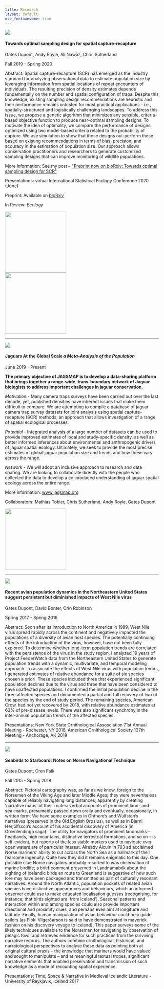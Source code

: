 ```yaml
---
title: Research
layout: default
use_fontawesome: true
---
```


<!-- Research -->

<div class="row content-row">
<div class="col-12 col-sm-4 image-wrapper">
    <img src="{{ site.baseurl }}images/thumbnails/thumbnail_scrdesign.jpg">
</div>
<div class="col-12 col-sm-8">
    <div class="row">
        <div class="col-10">
            <h4>Towards optimal sampling design for spatial capture-recapture</h4>
            <p>Gates Dupont, Andy Royle, Ali Nawaz, Chris Sutherland</p>
            <p class="italic">Fall 2019 - Spring 2020</p>
        </div>
        <div class="col-2">
            <div data-badge-popover="bottom" data-badge-type="donut" data-doi="10.1101/2020.04.16.045740" class="altmetric-embed"></div>
        </div>
    </div>
    <p><span class="bold">Abstract:</span> Spatial capture-recapture (SCR) has emerged as the industry standard for analyzing observational data to estimate population size by leveraging information from spatial locations of repeat encounters of individuals. The resulting precision of density estimates depends fundamentally on the number and spatial configuration of traps. Despite this knowledge, existing sampling design recommendations are heuristic and their performance remains untested for most practical applications - i.e., spatially-structured and logistically challenging landscapes. To address this issue, we propose a genetic algorithm that minimizes any sensible, criteria-based objective function to produce near-optimal sampling designs. To motivate the idea of optimality, we compare the performance of designs optimized using two model-based criteria related to the probability of capture. We use simulation to show that these designs out-perform those based on existing recommendations in terms of bias, precision, and accuracy in the estimation of population size. Our approach allows conservation practitioners and researchers to generate customized sampling designs that can improve monitoring of wildlife populations.</p>
    <p><span class="bold">More information:</span> See my post – <a href="{{ site.baseurl }}/2020/05/05/scrdesign_preprint.html"> "Preprint now on bioRxiv: Towards optimal sampling design for SCR"</a></p>
    <p><span class="bold">Presentations:</span> virtual International Statistical Ecology Conference 2020 (June)</p>
    <p><span class="bold">Preprint:</span> Available on <a href="https://www.biorxiv.org/content/10.1101/2020.04.16.045740v2">bioRxiv</a></p>
    <p><span class="bold">In Review:</span> <i>Ecology</i></p>
    <div class="row justify-content-md-center">
      <div>
        <a href = "https://www.panthera.org/cat/snow-leopard" target="_blank">
          <img src="{{ site.baseurl }}/images/collabs/panthera_tight.png" width="200px">
        </a>
      </div>
      <div>
        <a href = "http://slf.org.pk/" target="_blank">
          <img src="{{ site.baseurl }}/images/collabs/slf_logo_tight.jpg" width="200px">
        </a>
      </div>
    </div>
</div>
</div>
<hr>


<div class="row content-row">
<div class="col-12 col-sm-4 image-wrapper">
    <img src="http://www.jagsmap.org/images/jagsmap_navbar.png">
</div>
<div class="col-12 col-sm-8">
    <h4>Jaguars At the Global Scale <i>a Meta-Analysis of the Population</i></h4>
    <p class="italic">June 2019 - Present</p>
    <p><b>The primary objective of JAGSMAP is to develop a data-sharing platform that brings together a range-wide, trans-boundary network of Jaguar biologists to address important challenges in jaguar conservation.</b></p>
    <p><i>Motivation</i> - Many camera traps surveys have been carried out over the last decade, yet, published densities have inherent issues that make them difficult to compare. We are attempting to compile a database of jaguar camera trap survey datasets for joint analysis using spatial capture-recapture (SCR) methods, an approach that allows investigation of a range of spatial ecological processes.</p>
    <p><i>Potential</i> - Integrated analysis of a large number of datasets can be used to provide improved estimates of local and study-specific density, as well as better informed inferences about environmental and anthropogenic drivers of jaguar spatial ecology. Ultimately, we seek to provide the most precise estimates of global jaguar population size and trends and how these vary across the range.</p>
    <p><i>Network</i> - We will adopt an inclusive approach to research and data sharing. We are looking to collaborate directly with the people who collected the data to develop a co-produced understanding of jaguar spatial ecology across the entire range.</p>    
    <p><span class="bold">More information:</span> <a href="http://www.jagsmap.org">www.jagsmap.org</a></p>
    <p><span class="bold">Collaborators:</span> Mathias Tobler, Chris Sutherland, Andy Royle, Gates Dupont</p>
    <div class="row justify-content-md-center">
      <div>
        <a href = "https://institute.sandiegozoo.org/population-sustainability" target="_blank">
          <img src="{{ site.baseurl }}/images/collabs/SDZ.png" width="200px">
        </a>
      </div>
</div>
</div>
<hr>


<div class="row content-row">
<div class="col-12 col-sm-4 image-wrapper">
    <img src="{{ site.baseurl }}/attachments/dupont_wnv_poster.png">
</div>
<div class="col-12 col-sm-8">
    <h4>Recent avian population dynamics in the Northeastern United States suggest persistent but diminished impacts of West Nile virus</h4>
    <p>Gates Dupont, David Bonter, Orin Robinson</p>
    <p class="italic">Spring 2017 - Spring 2019</p>
    <p><span class="bold">Abstract:</span> Soon after its introduction to North America in 1999, West Nile virus spread rapidly across the continent and negatively impacted the populations of a diversity of avian host species. The potentially continuing effects of the introduction of the virus, however, have not been fully explored. To determine whether long-term population trends are correlated with the persistence of the virus in the study region, I analyzed 19 years of Project FeederWatch data from the Northeastern United States to generate population trends with a dynamic, multivariate, and temporal modeling approach. To associate the effects of West Nile virus with population trends, I generated estimates of relative abundance for a suite of six species chosen a priori. These species included three that experienced significant population declines due to the virus and three that have been considered to have unaffected populations. I confirmed the initial population decline in the three affected species and documented a partial and full recovery of two of the species by the end of study period. The remaining species, American Crow, had not yet recovered by 2018, with relative abundance estimates at 63% of pre-disease levels. There was also significant synchrony in the inter-annual population trends of the affected species.</p>
    <p><span class="bold">Presentations:</span> New York State Ornithological Assosciation 71st Annual Meeting - Rochester, NY 2018, American Ornithological Society 137th Meeting - Anchorage, AK 2019</p>
</div>
</div>
<hr>


<div class="row content-row">
<div class="col-12 col-sm-4 image-wrapper">
    <img src="{{ site.baseurl }}/images/fulmar.jpg">
</div>
<div class="col-12 col-sm-8">
    <h4>Seabirds to Starboard: Notes on Norse Navigational Technique</h4>
    <p>Gates Dupont, Oren Falk</p>
    <p class="italic">Fall 2015 - Spring 2018</p>
    <p><span class="bold">Abstract:</span> Pictorial cartography was, as far as we know, foreign to the Norsemen of the Viking Age and later Middle Ages; they were nevertheless capable of reliably navigating long distances, apparently by creating ‘narrative maps’ of their routes: verbal accounts of prominent land- and sea-marks, presumably passed down orally and eventually, occasionally, in written form. We have some examples in Ohthere’s and Wulfstan’s narratives (preserved in the Old English Orosius), as well as in Bjarni Herjólfsson’s account of his accidental discovery of America (in Grœnlendinga saga). The utility for navigators of prominent landmarks – headlands, high mountains, distinctive terrestrial formations, and so on – is self-evident, but reports of the less stable markers used to navigate over open waters are of particular interest. Already Alcuin in 793 ad acclaimed Norse mariners’ ability to cut across the North Sea as a hallmark of their fearsome ingenuity. Quite how they did it remains enigmatic to this day. One possible clue Norse navigators probably resorted to was observation of marine birdlife; a brief comment preserved in Landnámabók about the sighting of Icelandic birds en route to Greenland is suggestive of how such lore may have been packaged and transmitted as part of culturally resonant narratives. Around the North Atlantic, population pockets of related avian species have distinctive appearances and behaviours, which an informed observer could use to make educated localisation guesses (recognising, for instance, that birds sighted are ‘from Iceland’). Seasonal patterns and interaction within and among species could also provide important directional and proximity clues, and perhaps even hint at longitude and latitude. Finally, human manipulation of avian behaviour could help guide sailors (as Flóki Vilgerðarson is said to have demonstrated in maverick fashion on his discovery voyage to Iceland). This paper surveys some of the likely techniques available to the Norsemen for navigating by observation of pelagic fowl, and retrieves evidence for such practices from the surviving narrative records. The authors combine ornithological, historical, and narratological perspectives to analyse these data as pointing both at original cultural praxis – the knowledge that mariners would have valued and sought to manipulate – and at meaningful textual tropes, significant narrative elements that enabled preservation and transmission of such knowledge as a mode of recounting spatial experience.</p>
    <p><span class="bold">Presentations:</span> Time, Space & Narrative in Medieval Icelandic Literature - University of Reykjavik, Iceland 2017</p>
</div>
</div>


<!--- FOR ALTMETRICS --->
<script type='text/javascript' src='https://d1bxh8uas1mnw7.cloudfront.net/assets/embed.js'></script>

